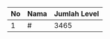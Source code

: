 | No | Nama            | Jumlah Level |
|----|-----------------|--------------|
| 1  | #    |    3465        |
